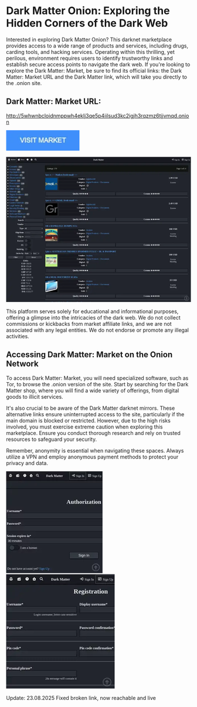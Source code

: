# Dark Matter Onion: Exploring the Hidden Corners of the Dark Web

Interested in exploring Dark Matter Onion? This darknet marketplace provides access to a wide range of products and services, including drugs, carding tools, and hacking services. Operating within this thrilling, yet perilous, environment requires users to identify trustworthy links and establish secure access points to navigate the dark web. If you're looking to explore the Dark Matter: Market, be sure to find its official links: the Dark Matter: Market URL and the Dark Matter link, which will take you directly to the .onion site.

## Dark Matter: Market URL:

http://5whwnbcloidnmppwh4eklj3qe5p4iilsud3kc2igjh3rqzmz6tjjvmqd.onion

[<img src="/custom/static.webp" width="200">](http://5whwnbcloidnmppwh4eklj3qe5p4iilsud3kc2igjh3rqzmz6tjjvmqd.onion)

<a href="http://5whwnbcloidnmppwh4eklj3qe5p4iilsud3kc2igjh3rqzmz6tjjvmqd.onion"><img src="/custom/surface.webp" alt="image" style="max-width: 100%;"><a>

This platform serves solely for educational and informational purposes, offering a glimpse into the intricacies of the dark web. We do not collect commissions or kickbacks from market affiliate links, and we are not associated with any legal entities. We do not endorse or promote any illegal activities.

## Accessing Dark Matter: Market on the Onion Network

To access Dark Matter: Market, you will need specialized software, such as Tor, to browse the .onion version of the site. Start by searching for the Dark Matter shop, where you will find a wide variety of offerings, from digital goods to illicit services.

It's also crucial to be aware of the Dark Matter darknet mirrors. These alternative links ensure uninterrupted access to the site, particularly if the main domain is blocked or restricted. However, due to the high risks involved, you must exercise extreme caution when exploring this marketplace. Ensure you conduct thorough research and rely on trusted resources to safeguard your security.

Remember, anonymity is essential when navigating these spaces. Always utilize a VPN and employ anonymous payment methods to protect your privacy and data.

<a href="http://5whwnbcloidnmppwh4eklj3qe5p4iilsud3kc2igjh3rqzmz6tjjvmqd.onion"><img src="/custom/form.webp" alt="image" style="max-width: 100%;"><a>  <a href="http://5whwnbcloidnmppwh4eklj3qe5p4iilsud3kc2igjh3rqzmz6tjjvmqd.onion"><img src="/custom/foreground.webp" alt="image" style="max-width: 100%;"><a>





















Update:  23.08.2025 Fixed broken link, now reachable and live